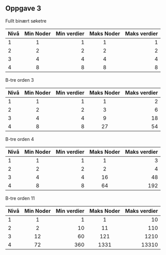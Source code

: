 ## Oppgave 3

Fullt binært søketre

| Nivå | Min Noder | Min verdier | Maks Noder | Maks verdier |
|------|:---------:|------------:|:----------:|-------------:|
| 1    |     1     |           1 |     1      |            1 |   
| 2    |     2     |           2 |     2      |            2 |   
| 3    |     4     |           4 |     4      |            4 |   
| 4    |     8     |           8 |     8      |            8 |   

B-tre orden 3

| Nivå | Min Noder | Min verdier | Maks Noder | Maks verdier |
|------|:---------:|------------:|:----------:|-------------:|
| 1    |     1     |           1 |     1      |            2 |   
| 2    |     2     |           2 |     3      |            6 |   
| 3    |     4     |           4 |     9      |           18 |   
| 4    |     8     |           8 |     27     |           54 |

B-tre orden 4


| Nivå | Min Noder | Min verdier | Maks Noder | Maks verdier |
|------|:---------:|------------:|:----------:|-------------:|
| 1    |     1     |           1 |     1      |            3 |   
| 2    |     2     |           2 |     2      |            4 |   
| 3    |     4     |           4 |     16     |           48 |   
| 4    |     8     |           8 |     64     |          192 |

B-tre orden 11


| Nivå | Min Noder | Min verdier | Maks Noder | Maks verdier |
|------|:---------:|------------:|:----------:|-------------:|
| 1    |     1     |           1 |     1      |           10 |   
| 2    |     2     |          10 |     11     |          110 |   
| 3    |    12     |          60 |    121     |         1210 |   
| 4    |    72     |         360 |    1331    |        13310 |